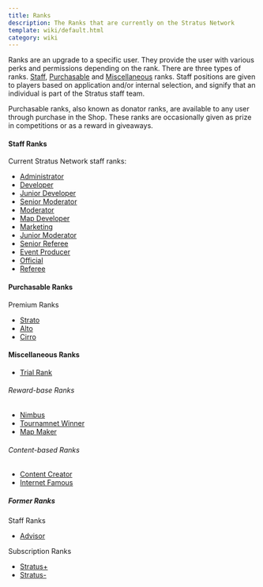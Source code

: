 ```yaml
---
title: Ranks
description: The Ranks that are currently on the Stratus Network
template: wiki/default.html
category: wiki
---
```


Ranks are an upgrade to a specific user. They provide the user with various perks and permissions depending on the rank. There are three types of ranks. [Staff](http://stratus.network/staff), [Purchasable](https://stratusnetwork.buycraft.net/) and [Miscellaneous](https://stratus.network/forums/topics/59b70721a2e3a90001000130) ranks. Staff positions are given to players based on application and/or internal selection, and signify that an individual is part of the Stratus staff team.

Purchasable ranks, also known as donator ranks, are available to any user through purchase in the Shop. These ranks are occasionally given as prize in competitions or as a reward in giveaways.

#### Staff Ranks

Current Stratus Network staff ranks:
- [Administrator](administrator)
- [Developer](developer)
- [Junior Developer](junior_developer)
- [Senior Moderator](senior_moderator)
- [Moderator](moderator)
- [Map Developer](map_developer)
- [Marketing](marketing)
- [Junior Moderator](junior_moderator)
- [Senior Referee](senior_referee)
- [Event Producer](event_producer)
- [Official](official)
- [Referee](referee)

#### Purchasable Ranks

Premium Ranks
- [Strato](strato)
- [Alto](alto)
- [Cirro](cirro)

#### Miscellaneous Ranks

- [Trial Rank](trial_rank)

###### Reward-base Ranks

- [Nimbus](nimbus)
- [Tournamnet Winner](tournament_winner)
- [Map Maker](map_maker)

###### Content-based Ranks

- [Content Creator](content_creator)
- [Internet Famous](internet_famous)

##### Former Ranks

Staff Ranks
- [Advisor](advisor)

Subscription Ranks
- [Stratus+](stratus_plus)
- [Stratus-](stratus_minus)
